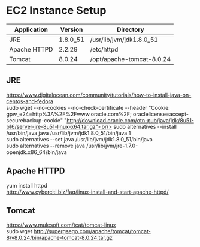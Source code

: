 EC2 Instance Setup
============

| Application | Version | Directory |
|-------------|---------|-----------|
| JRE | 1.8.0_51 | /usr/lib/jvm/jdk1.8.0_51 |
| Apache HTTPD | 2.2.29 | /etc/httpd |
| Tomcat | 8.0.24 | /opt/apache-tomcat-8.0.24 |

JRE
--------
https://www.digitalocean.com/community/tutorials/how-to-install-java-on-centos-and-fedora<br/>
sudo wget --no-cookies --no-check-certificate --header "Cookie: gpw_e24=http%3A%2F%2Fwww.oracle.com%2F; oraclelicense=accept-securebackup-cookie" "http://download.oracle.com/otn-pub/java/jdk/8u51-b16/server-jre-8u51-linux-x64.tar.gz"<br/>
sudo alternatives --install /usr/bin/java java /usr/lib/jvm/jdk1.8.0_51/bin/java 1<br/>
sudo alternatives --set java /usr/lib/jvm/jdk1.8.0_51/bin/java<br/>
sudo alternatives --remove java /usr/lib/jvm/jre-1.7.0-openjdk.x86_64/bin/java

Apache HTTPD
--------
yum install httpd<br/>
http://www.cyberciti.biz/faq/linux-install-and-start-apache-httpd/

Tomcat
--------
https://www.mulesoft.com/tcat/tomcat-linux<br/>
sudo wget http://supergsego.com/apache/tomcat/tomcat-8/v8.0.24/bin/apache-tomcat-8.0.24.tar.gz
